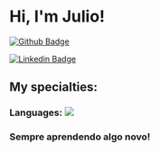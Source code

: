 # Hi, I'm Julio!

[![Github Badge](https://img.shields.io/badge/-Github-000?style=flat-square&logo=Github&logoColor=white&link=https://github.com/peguimasid)](https://github.com/JPastore360)

[![Linkedin Badge](https://img.shields.io/badge/-LinkedIn-blue?style=flat-square&logo=Linkedin&logoColor=white&link=https://www.linkedin.com/in/julio-pastore/-494677b8/)](https://www.linkedin.com/in/julio-pastore/-494677b8/)
## My specialties:
### Languages: <img src="https://img.shields.io/badge/Python-3776AB?&style=for-the-badge&logo=python&logoColor=white"/>
###  Sempre aprendendo algo novo!
